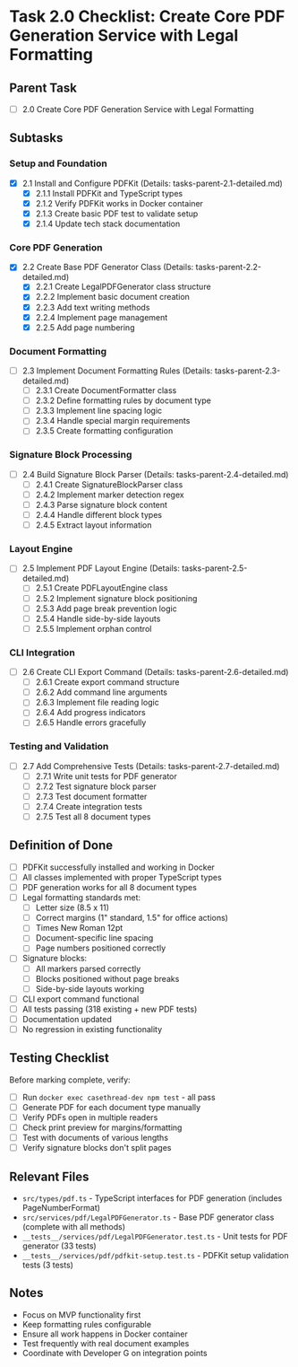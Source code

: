 # Task 2.0 Checklist: Create Core PDF Generation Service with Legal Formatting

## Parent Task
- [ ] 2.0 Create Core PDF Generation Service with Legal Formatting

## Subtasks

### Setup and Foundation
- [x] 2.1 Install and Configure PDFKit (Details: tasks-parent-2.1-detailed.md)
  - [x] 2.1.1 Install PDFKit and TypeScript types
  - [x] 2.1.2 Verify PDFKit works in Docker container
  - [x] 2.1.3 Create basic PDF test to validate setup
  - [x] 2.1.4 Update tech stack documentation

### Core PDF Generation
- [x] 2.2 Create Base PDF Generator Class (Details: tasks-parent-2.2-detailed.md)
  - [x] 2.2.1 Create LegalPDFGenerator class structure
  - [x] 2.2.2 Implement basic document creation
  - [x] 2.2.3 Add text writing methods
  - [x] 2.2.4 Implement page management
  - [x] 2.2.5 Add page numbering

### Document Formatting
- [ ] 2.3 Implement Document Formatting Rules (Details: tasks-parent-2.3-detailed.md)
  - [ ] 2.3.1 Create DocumentFormatter class
  - [ ] 2.3.2 Define formatting rules by document type
  - [ ] 2.3.3 Implement line spacing logic
  - [ ] 2.3.4 Handle special margin requirements
  - [ ] 2.3.5 Create formatting configuration

### Signature Block Processing
- [ ] 2.4 Build Signature Block Parser (Details: tasks-parent-2.4-detailed.md)
  - [ ] 2.4.1 Create SignatureBlockParser class
  - [ ] 2.4.2 Implement marker detection regex
  - [ ] 2.4.3 Parse signature block content
  - [ ] 2.4.4 Handle different block types
  - [ ] 2.4.5 Extract layout information

### Layout Engine
- [ ] 2.5 Implement PDF Layout Engine (Details: tasks-parent-2.5-detailed.md)
  - [ ] 2.5.1 Create PDFLayoutEngine class
  - [ ] 2.5.2 Implement signature block positioning
  - [ ] 2.5.3 Add page break prevention logic
  - [ ] 2.5.4 Handle side-by-side layouts
  - [ ] 2.5.5 Implement orphan control

### CLI Integration
- [ ] 2.6 Create CLI Export Command (Details: tasks-parent-2.6-detailed.md)
  - [ ] 2.6.1 Create export command structure
  - [ ] 2.6.2 Add command line arguments
  - [ ] 2.6.3 Implement file reading logic
  - [ ] 2.6.4 Add progress indicators
  - [ ] 2.6.5 Handle errors gracefully

### Testing and Validation
- [ ] 2.7 Add Comprehensive Tests (Details: tasks-parent-2.7-detailed.md)
  - [ ] 2.7.1 Write unit tests for PDF generator
  - [ ] 2.7.2 Test signature block parser
  - [ ] 2.7.3 Test document formatter
  - [ ] 2.7.4 Create integration tests
  - [ ] 2.7.5 Test all 8 document types

## Definition of Done

- [ ] PDFKit successfully installed and working in Docker
- [ ] All classes implemented with proper TypeScript types
- [ ] PDF generation works for all 8 document types
- [ ] Legal formatting standards met:
  - [ ] Letter size (8.5 x 11)
  - [ ] Correct margins (1" standard, 1.5" for office actions)
  - [ ] Times New Roman 12pt
  - [ ] Document-specific line spacing
  - [ ] Page numbers positioned correctly
- [ ] Signature blocks:
  - [ ] All markers parsed correctly
  - [ ] Blocks positioned without page breaks
  - [ ] Side-by-side layouts working
- [ ] CLI export command functional
- [ ] All tests passing (318 existing + new PDF tests)
- [ ] Documentation updated
- [ ] No regression in existing functionality

## Testing Checklist

Before marking complete, verify:
- [ ] Run `docker exec casethread-dev npm test` - all pass
- [ ] Generate PDF for each document type manually
- [ ] Verify PDFs open in multiple readers
- [ ] Check print preview for margins/formatting
- [ ] Test with documents of various lengths
- [ ] Verify signature blocks don't split pages

## Relevant Files

- `src/types/pdf.ts` - TypeScript interfaces for PDF generation (includes PageNumberFormat)
- `src/services/pdf/LegalPDFGenerator.ts` - Base PDF generator class (complete with all methods)
- `__tests__/services/pdf/LegalPDFGenerator.test.ts` - Unit tests for PDF generator (33 tests)
- `__tests__/services/pdf/pdfkit-setup.test.ts` - PDFKit setup validation tests (3 tests)

## Notes

- Focus on MVP functionality first
- Keep formatting rules configurable
- Ensure all work happens in Docker container
- Test frequently with real document examples
- Coordinate with Developer G on integration points 